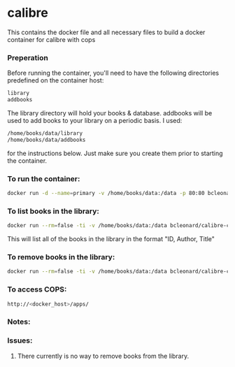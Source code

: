 # calibre

This contains the docker file and all necessary files to build a docker container for calibre with cops

### Preperation
Before running the container, you'll need to have the following directories predefined on the container host:
```sh
library
addbooks
```
The library directory will hold your books & database.  addbooks will be used to add books to your library on a periodic basis.  I used:
```sh
/home/books/data/library
/home/books/data/addbooks
```
for the instructions below.  Just make sure you create them prior to starting the container.
### To run the container:
```sh
docker run -d --name=primary -v /home/books/data:/data -p 80:80 bcleonard/calibre-cops
```
### To list books in the library:
```sh
docker run --rm=false -ti -v /home/books/data:/data bcleonard/calibre-cops /scripts/list-books.sh
```
This will list all of the books in the library in the format "ID, Author, Title"
### To remove books in the library:
```sh
docker run --rm=false -ti -v /home/books/data:/data bcleonard/calibre-cops /scripts/remove-books.sh -i ID
```
### To access COPS:
```sh
http://<docker_host>/apps/
```
### Notes:

### Issues:
1) There currently is no way to remove books from the library.
